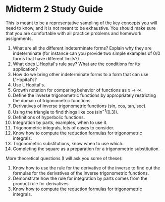 # Midterm 2 Study Guide

This is meant to be a representative sampling of the key concepts you will need to know, and it is not meant to be exhaustive. You should make sure that you are comfortable with all practice problems and homework assignments.

1. What are all the different indeterminate forms? Explain why they are indeterminate (for instance can you provide two simple examples of 0/0 forms that have different limits?)
2. What does L'Hopital's rule say? What are the conditions for its application?
3. How do we bring other indeterminate forms to a form that can use L'Hopital's?
4. Use L'Hopital's.
5. Growth notation for comparing behavior of functions as $x\to\infty$.
6. Define the inverse trigonometric functions by appropriately restricting the domain of trigonometric functions.
7. Derivatives of inverse trigonometric functions (sin, cos, tan, sec).
8. Using the triangle to find things like $\cos(\sin^{-1}(0.3))$.
9. Definitions of hyperbolic functions.
10. Integration by parts, examples, when to use it.
11. Trigonometric integrals, lots of cases to consider.
12. Know how to compute the reduction formulas for trigonometric integrals.
13. Trigonometric substitutions, know when to use which.
14. Completing the square as a preparation for a trigonometric substitution.

More theoretical questions (I will ask you some of these):

1. Know how to use the rule for the derivative of the inverse to find out the formulas for the derivatives of the inverse trigonometric functions.
2. Demonstrate how the rule for integration by parts comes from the product rule for derivatives.
3. Know how to compute the reduction formulas for trigonometric integrals.
